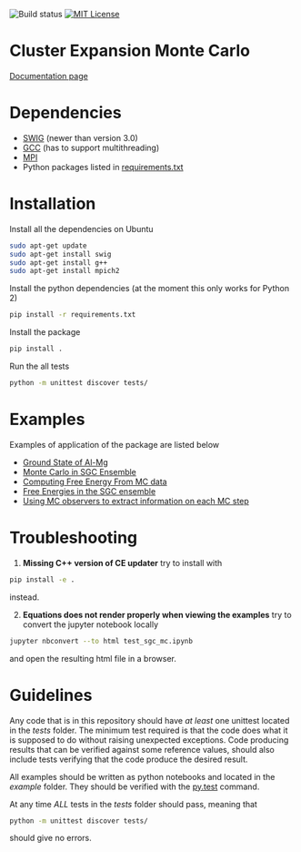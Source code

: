 ![Build status](https://travis-ci.org/davidkleiven/CEMC.svg?branch=master)
[![MIT License](https://img.shields.io/github/license/mashape/apistatus.svg?maxAge=2592000)](LICENSE)
# Cluster Expansion Monte Carlo

[Documentation page](http://folk.ntnu.no/davidkl/CEMC/index.html)

# Dependencies
* [SWIG](http://www.swig.org/) (newer than version 3.0)
* [GCC](https://gcc.gnu.org/) (has to support multithreading)
* [MPI](https://www.mpich.org/)
* Python packages listed in [requirements.txt](requirements.txt)

# Installation
Install all the dependencies on Ubuntu
```bash
sudo apt-get update
sudo apt-get install swig
sudo apt-get install g++
sudo apt-get install mpich2
```

Install the python dependencies (at the moment this only works for Python 2)
```bash
pip install -r requirements.txt
```

Install the package
```bash
pip install .
```

Run the all tests
```bash
python -m unittest discover tests/
```

# Examples
Examples of application of the package are listed below

* [Ground State of Al-Mg](examples/ex_ground_state.py)
* [Monte Carlo in SGC Ensemble](examples/ex_sgc_montecarlo.py)
* [Computing Free Energy From MC data](examples/ex_free_energy_calculations.py)
* [Free Energies in the SGC ensemble](examples/ex_free_energy_sgc.py)
* [Using MC observers to extract information on each MC step](examples/ex_using_mc_observers.py)

# Troubleshooting
1. **Missing C++ version of CE updater** try to install with
```bash
pip install -e .
```
instead.

2. **Equations does not render properly when viewing the examples**
try to convert the jupyter notebook locally
```bash
jupyter nbconvert --to html test_sgc_mc.ipynb
```
and open the resulting html file in a browser.

# Guidelines
Any code that is in this repository should have *at least* one unittest
located in the *tests* folder. The minimum test required is that the
code does what it is supposed to do without raising unexpected exceptions.
Code producing results that can be verified against some reference values,
should also include tests verifying that the code produce the desired result.

All examples should be written as python notebooks and located in the
*example* folder. They should be verified with the [py.test](https://pypi.python.org/pypi/pytest-ipynb) command.

At any time *ALL* tests in the *tests* folder should pass, meaning that
```bash
python -m unittest discover tests/
```
should give no errors.
